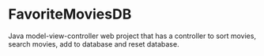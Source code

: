 # FavoriteMoviesDB
Java model-view-controller web project that has a controller to sort movies, search movies, add to database and reset database.
